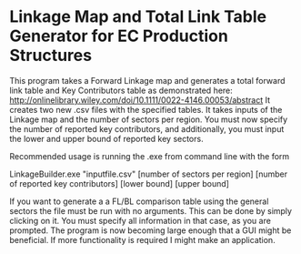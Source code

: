 # Linkage Map and Total Link Table Generator for EC Production Structures

This program takes a Forward Linkage map and generates a total forward link table and Key Contributors table as demonstrated here:
http://onlinelibrary.wiley.com/doi/10.1111/0022-4146.00053/abstract
It creates two new .csv files with the specified tables.
It takes inputs of the Linkage map and the number of sectors per region. 
You must now specify the number of reported key contributors,
and additionally, you must input the lower and upper bound of reported key sectors.


Recommended usage is running the .exe from command line with the form

LinkageBuilder.exe "inputfile.csv" [number of sectors per region] [number of reported key contributors] [lower bound] [upper bound]


If you want to generate a a FL/BL comparison table using the general sectors the file must be run with no arguments.
This can be done by simply clicking on it. You must specify all information in that case, as you are prompted.
The program is now becoming large enough that a GUI might be beneficial. If more functionality is required I might make an application.
